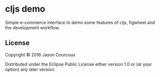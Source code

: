 # cljs demo

Simple e-commerce interface to demo some features of cljs, figwheel and the development workflow.

## License

Copyright © 2016 Jason Courcoux

Distributed under the Eclipse Public License either version 1.0 or (at
your option) any later version.
